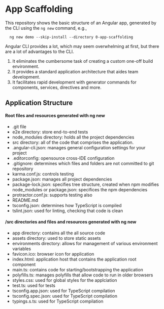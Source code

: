 # App Scaffolding
This repository shows the basic structure of an Angular app, generated by the CLI using the ```ng new``` command, e.g., 

```
  ng new demo --skip-install --directory 0-app-scaffolding
``` 
Angular CLI provides a lot, which may seem overwhelming at first, but there are a lot of advantages to the CLI.

1. It eliminates the cumbersome task of creating a custom one-off build environment.
2. It provides a standard application architecture that aides team development.
3. It facilitates rapid development with generator commands for components, services, directives and more.

## Application Structure

#### Root files and resources generated with ng new
*	.git file
*	e2e directory: store end-to-end tests
*	node_modules directory: holds all the project dependencies
*	src directory: all of the code that comprises the application.
*	.angular-cli.json: manages general configuration settings for your project
*	.editorconfig: opensource cross-IDE configuration
*	.gitignore: determines which files and folders are not committed to git repository
*	karma.conf.js: controls testing
*	package.json: manages all project dependencies
*	package-lock.json: specifies tree structure, created when npm modifies node_modules or package.json: specifices the npm dependencies 
*	protractor.conf.js: supports testing also
*	README.md
*	tsconfig.json: determines how TypeScript is compiled
*	tslint.json: used for linting, checking that code is clean 

#### /src directories and files and resources generated with ng new
*	app directory: contains all the all source code
*	assets directory: used to store static assets
*	environments directory: allows for management of various environment variables
*	favicon.ico: browser icon for application
*	index.html: application host that contains the application root component
*	main.ts: contains code for starting/bootstrapping the application
*	polyfills.ts: manages polyfills that allow code to run in older browsers 
*	styles.css: used for global styles for the applciation
*	test.ts: used for tests
*	tsconfig.app.json: used for TypeScript compilation
*	tsconfig.spec.json: used for TypeScript compilation
*	typings.s.ts: used for TypeScript compilation

